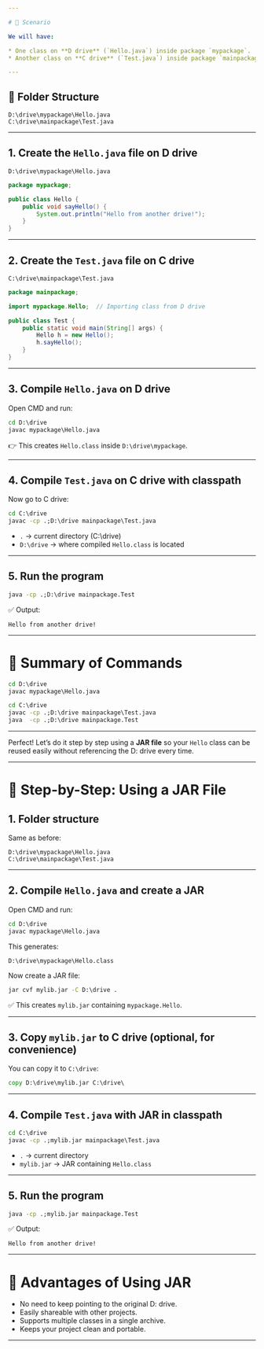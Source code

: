 ```yaml
---

# 🔹 Scenario

We will have:

* One class on **D drive** (`Hello.java`) inside package `mypackage`.
* Another class on **C drive** (`Test.java`) inside package `mainpackage` that uses `Hello`.

---
```


## 📂 Folder Structure

```
D:\drive\mypackage\Hello.java
C:\drive\mainpackage\Test.java
```

---

## 1. Create the `Hello.java` file on D drive

`D:\drive\mypackage\Hello.java`

```java
package mypackage;

public class Hello {
    public void sayHello() {
        System.out.println("Hello from another drive!");
    }
}
```

---

## 2. Create the `Test.java` file on C drive

`C:\drive\mainpackage\Test.java`

```java
package mainpackage;

import mypackage.Hello;  // Importing class from D drive

public class Test {
    public static void main(String[] args) {
        Hello h = new Hello();
        h.sayHello();
    }
}
```

---

## 3. Compile `Hello.java` on D drive

Open CMD and run:

```bat
cd D:\drive
javac mypackage\Hello.java
```

👉 This creates `Hello.class` inside `D:\drive\mypackage`.

---

## 4. Compile `Test.java` on C drive with classpath

Now go to C drive:

```bat
cd C:\drive
javac -cp .;D:\drive mainpackage\Test.java
```

* `.` → current directory (C:\drive)
* `D:\drive` → where compiled `Hello.class` is located

---

## 5. Run the program

```bat
java -cp .;D:\drive mainpackage.Test
```

✅ Output:

```
Hello from another drive!
```

---

# 🔹 Summary of Commands

```bat
cd D:\drive
javac mypackage\Hello.java

cd C:\drive
javac -cp .;D:\drive mainpackage\Test.java
java  -cp .;D:\drive mainpackage.Test
```

---


Perfect! Let’s do it step by step using a **JAR file** so your `Hello` class can be reused easily without referencing the D: drive every time.

---

# 🔹 Step-by-Step: Using a JAR File

## 1. Folder structure

Same as before:

```
D:\drive\mypackage\Hello.java
C:\drive\mainpackage\Test.java
```

---

## 2. Compile `Hello.java` and create a JAR

Open CMD and run:

```bat
cd D:\drive
javac mypackage\Hello.java
```

This generates:

```
D:\drive\mypackage\Hello.class
```

Now create a JAR file:

```bat
jar cvf mylib.jar -C D:\drive .
```

✅ This creates `mylib.jar` containing `mypackage.Hello`.

---

## 3. Copy `mylib.jar` to C drive (optional, for convenience)

You can copy it to `C:\drive`:

```bat
copy D:\drive\mylib.jar C:\drive\
```

---

## 4. Compile `Test.java` with JAR in classpath

```bat
cd C:\drive
javac -cp .;mylib.jar mainpackage\Test.java
```

* `.` → current directory
* `mylib.jar` → JAR containing `Hello.class`

---

## 5. Run the program

```bat
java -cp .;mylib.jar mainpackage.Test
```

✅ Output:

```
Hello from another drive!
```

---

# 🔹 Advantages of Using JAR

* No need to keep pointing to the original D: drive.
* Easily shareable with other projects.
* Supports multiple classes in a single archive.
* Keeps your project clean and portable.

---